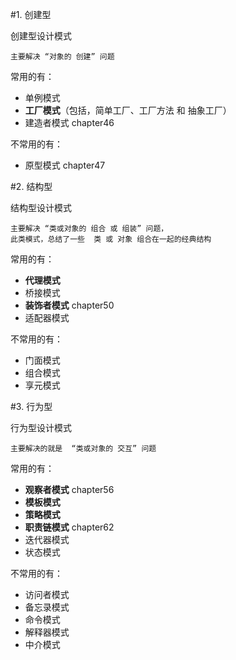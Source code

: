 #1. 创建型

创建型设计模式

    主要解决 “对象的 创建” 问题

常用的有：
- 单例模式
- **工厂模式**（包括，简单工厂、工厂方法 和 抽象工厂）
- 建造者模式
chapter46

不常用的有：
- 原型模式
chapter47


#2. 结构型

结构型设计模式

    主要解决 “类或对象的 组合 或 组装” 问题，
    此类模式，总结了一些  类 或 对象 组合在一起的经典结构

常用的有：
- **代理模式**
- 桥接模式
- **装饰者模式** 
chapter50
- 适配器模式

不常用的有：
- 门面模式
- 组合模式
- 享元模式


#3. 行为型

行为型设计模式

    主要解决的就是  “类或对象的 交互” 问题

常用的有：
- **观察者模式**  chapter56
- **模板模式**
- **策略模式**
- **职责链模式**  chapter62
- 迭代器模式
- 状态模式

不常用的有：
- 访问者模式
- 备忘录模式
- 命令模式
- 解释器模式
- 中介模式